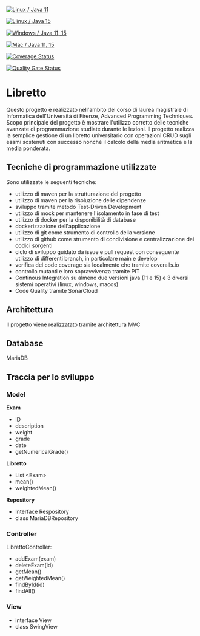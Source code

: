[![Linux / Java 11](https://github.com/MassimilianoMancini/libretto/actions/workflows/linux11.yaml/badge.svg)](https://github.com/MassimilianoMancini/libretto/actions/workflows/linux11.yaml)

[![Llinux / Java 15](https://github.com/MassimilianoMancini/libretto/actions/workflows/linux15.yaml/badge.svg)](https://github.com/MassimilianoMancini/libretto/actions/workflows/linux15.yaml)

[![Windows / Java 11, 15](https://github.com/MassimilianoMancini/libretto/actions/workflows/windows.yaml/badge.svg)](https://github.com/MassimilianoMancini/libretto/actions/workflows/windows.yaml)

[![Mac / Java 11, 15](https://github.com/MassimilianoMancini/libretto/actions/workflows/mac.yaml/badge.svg)](https://github.com/MassimilianoMancini/libretto/actions/workflows/mac.yaml)

[![Coverage Status](https://coveralls.io/repos/github/MassimilianoMancini/libretto/badge.svg?branch=main)](https://coveralls.io/github/MassimilianoMancini/libretto?branch=main)

[![Quality Gate Status](https://sonarcloud.io/api/project_badges/measure?project=MassimilianoMancini_libretto&metric=alert_status)](https://sonarcloud.io/dashboard?id=MassimilianoMancini_libretto)



# Libretto
Questo progetto è realizzato nell'ambito del corso di laurea magistrale di Informatica dell'Università di Firenze, Advanced Programming Techniques. Scopo principale del progetto è mostrare l'utilizzo corretto delle tecniche avanzate di programmazione studiate durante le lezioni. Il progetto realizza la semplice gestione di un libretto universitario con operazioni CRUD sugli esami sostenuti con successo nonché il calcolo della media aritmetica e la media ponderata.

## Tecniche di programmazione utilizzate
Sono utilizzate le seguenti tecniche:
- utilizzo di maven per la strutturazione del progetto
- utilizzo di maven per la risoluzione delle dipendenze
- sviluppo tramite metodo Test-Driven Development
- utilizzo di mock per mantenere l'isolamento in fase di test
- utilizzo di docker per la disponibilità di database
- dockerizzazione dell'applicazione
- utilizzo di git come strumento di controllo della versione
- utilizzo di github come strumento di condivisione e centralizzazione dei codici sorgenti
- ciclo di sviluppo guidato da issue e pull request con conseguente utilizzo di differenti branch, in particolare main e develop
- verifica del code coverage sia localmente che tramite coveralls.io
- controllo mutanti e loro sopravvivenza tramite PIT
- Continous Integration su almeno due versioni java (11 e 15) e 3 diversi sistemi operativi (linux, windows, macos)
- Code Quality tramite SonarCloud

## Architettura
Il progetto viene realizzatato tramite architettura MVC

## Database
MariaDB

## Traccia per lo sviluppo
### Model
**Exam**
- ID
- description
- weight
- grade
- date
- getNumericalGrade()

**Libretto**
- List \<Exam\>
- mean()
- weightedMean()

**Repository**
- Interface Respository
- class MariaDBRepository


### Controller
LibrettoController: 
- addExam(exam)
- deleteExam(id)
- getMean()
- getWeightedMean()
- findById(id)
- findAll()

### View
- interface View
- class SwingView
